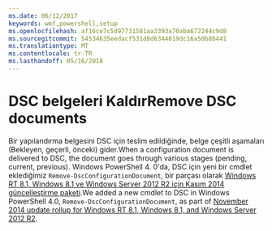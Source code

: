 ```yaml
---
ms.date: 06/12/2017
keywords: wmf,powershell,setup
ms.openlocfilehash: af16ce7c5d97731581aa3393a70aba672244c9d8
ms.sourcegitcommit: 54534635eedacf531d8d6344019dc16a50b8b441
ms.translationtype: MT
ms.contentlocale: tr-TR
ms.lasthandoff: 05/16/2018
---
```

# <a name="remove-dsc-documents"></a><span data-ttu-id="9e83c-102">DSC belgeleri Kaldır</span><span class="sxs-lookup"><span data-stu-id="9e83c-102">Remove DSC documents</span></span>

<span data-ttu-id="9e83c-103">Bir yapılandırma belgesini DSC için teslim edildiğinde, belge çeşitli aşamaları (Bekleyen, geçerli, önceki) gider.</span><span class="sxs-lookup"><span data-stu-id="9e83c-103">When a configuration document is delivered to DSC, the document goes through various stages (pending, current, previous).</span></span> <span data-ttu-id="9e83c-104">Windows PowerShell 4. 0'da, DSC için yeni bir cmdlet eklediğimiz `Remove-DscConfigurationDocument`, bir parçası olarak [Windows RT 8.1, Windows 8.1 ve Windows Server 2012 R2 için Kasım 2014 güncelleştirme paketi](https://support.microsoft.com/kb/3000850).</span><span class="sxs-lookup"><span data-stu-id="9e83c-104">We added a new cmdlet to DSC in Windows PowerShell 4.0, `Remove-DscConfigurationDocument`, as part of [November 2014 update rollup for Windows RT 8.1, Windows 8.1, and Windows Server 2012 R2](https://support.microsoft.com/kb/3000850).</span></span>
